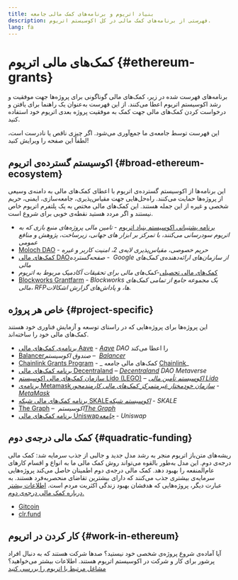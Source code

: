 ```yaml
---
title: بنیاد اتریوم و برنامه‌های کمک مالی جامعه
description: فهرستی از برنامه‌های کمک مالی در کل اکوسیستم اتریوم.
lang: fa
---
```


# کمک‌های مالی اتریوم {#ethereum-grants}

برنامه‌های فهرست شده در زیر، کمک‌های مالی گوناگونی برای پروژه‌ها جهت موفقیت و رشد اکوسیستم اتریوم اعطا می‌کنند. از این فهرست به‌عنوان یک راهنما برای یافتن و درخواست کردن کمک‌های مالی جهت کمک به موفقیت پروژه بعدی اتریوم خود استفاده کنید.

این فهرست توسط جامعه‌ی ما جمع‌آوری می‌شود. اگر چیزی ناقص یا نادرست است، لطفاً این صفحه را ویرایش کنید!

## اکوسیستم گسترده‌ی اتریوم {#broad-ethereum-ecosystem}

این برنامه‌ها از اکوسیستم گسترده‌ی اتریوم با اعطای کمک‌های مالی به دامنه‌ی وسیعی از پروژه‌ها حمایت می‌کنند. راه‌حل‌هایی جهت مقیاس‌پذیری، جامعه‌سازی، ایمنی، حریم شخصی و غیره از این جمله هستند. این کمک‌های مالی مختص به یک پلتفرم اتریوم خاص نیستند و اگر مردد هستید نقطه‌ی خوبی برای شروع است.

- [برنامه پشتیبانی اکوسیستم بنیاد اتریوم](https://esp.ethereum.foundation) - _تامین مالی پروژه‌های منبع بازی که به اتریوم سودرسانی می‌کنند، با تمرکز بر ابزار های جهانی، زیرساخت، پژوهش و منافع عمومی_
- [Moloch DAO](https://www.molochdao.com/) - _حریم خصوصی، مقیاس‌پذیری لایه‌ی 2، امنیت کاربر و غیره_
- [ کمک‌های مالی DAO‏](https://docs.google.com/spreadsheets/d/1XHc-p_MHNRdjacc8uOEjtPoWL86olP4GyxAJOFO0zxY/edit#gid=0) - _صفحه‌گسترده Google از سازمان‌های ارائه‌دهنده‌ی کمک‌های مالی_
- [کمک‌های مالی تحصیلی](https://esp.ethereum.foundation/academic-grants)-_کمک‌های مالی برای تحقیقات آکادمیک مربوط به اتریوم_
- [‏Blockworks Grantfarm‏](https://blockworks.co/grants/programs) - _‏Blockworks یک مجموعه جامع از تمامی کمک‌های مالی، RFPها، و پاداش‌های گزارش اشکالات._

## خاص هر پروژه {#project-specific}

این پروژه‌ها برای پروژه‌هایی که در راستای توسعه و آزمایش فناوری خود هستند کمک‌های مالی خود را ساخته‌اند.

- [برنامه‌ی کمک‌های مالی Aave](https://aavegrants.org/) - _[Aave](https://aave.com/) DAO_ را اعطا می‌کند
- [Balancer‏](https://quark-ceres-740.notion.site/Balancer-Grants-938f1b979810427f8d903a904315da41) – _صندوق اکوسیستم [Balancer‏](https://balancer.fi/)_
- [‏Chainlink Grants Program](https://chain.link/community/grants) - _ کمک‌های مالی جامعه [Chainlink‏](https://chain.link/)_
- [برنامه کمک‌های مالی Decentraland‏](https://governance.decentraland.org/grants/) – _[‏Decentraland](https://decentraland.org/) DAO Metaverse‏_
- [سازمان کمک‌های مالی اکوسیستم Lido‏ (LEGO)](https://lido.fi/lego) – _[اکوسیستم تأمین مالی Lido‏](https://lido.fi/)_
- [برنامه‌ی Metamask‏](https://metamaskgrants.org/) - _[سازمان خودمختار غیرمتمرکز کمک‌های مالی کارمندمحور MetaMask‏](https://metamask.io/)_
- [برنامه کمک‌های مالی شبکه SKALE‏](https://skale.space/developers#grants) - _[اکوسیستم شبکه](https://skale.space/)‏SKALE‏_
- [The Graph](https://airtable.com/shrdfvnFvVch3IOVm) – _اکوسیستم [‏The Graph‏](https://thegraph.com/)_
- [برنامه کمک‌های مالی Uniswap‏](https://www.uniswapfoundation.org/opportunities) - _[جامعه](https://uniswap.org/)‏Uniswap‏_

## کمک مالی درجه‌ی دوم {#quadratic-funding}

ریشه‌های متن‌باز اتریوم منجر به رشد مدل جدید و جالبی از جذب سرمایه شد: کمک مالی درجه‌ی دوم. این مدل به‌طور بالقوه می‌تواند روش کمک مالی ما به انواع و اقسام کارهای عام‌المنفعه را بهبود دهد. کمک مالی درجه‌ی دوم اطمینان حاصل می‌کند پروژه‌هایی سرمایه‌ی بیشتری جذب می‌کنند که دارای بیشترین تقاضای منحصربه‌فرد هستند. به عبارت دیگر، پروژه‌هایی که هدفشان بهبود زندگی اکثریت مردم است. [اطلاعات بیشتر درباره کمک مالی درجه‌ی دوم.](/defi/#quadratic-funding)

- [Gitcoin](https://gitcoin.co/grants)
- [clr.fund](https://clr.fund/)

## کار کردن در اتریوم {#work-in-ethereum}

آیا آماده‌ی شروع پروژه‌ی شخصی خود نیستید؟ صدها شرکت هستند که به دنبال افراد پرشور برای کار و شرکت در اکوسیستم اتریوم هستند. اطلاعات بیشتر می‌خواهید؟ [مشاغل مرتبط با اتریوم را بررسی کنید](/community/get-involved/#ethereum-jobs)

